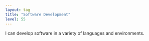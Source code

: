 ```yaml
---
layout: tag
title: "Software Development"
level: 55
---
```

I can develop software in a variety of languages and environments.
